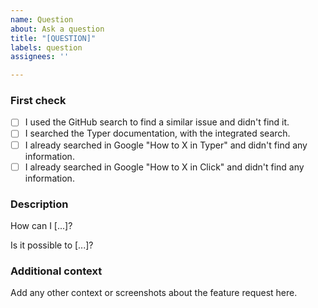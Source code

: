 ```yaml
---
name: Question
about: Ask a question
title: "[QUESTION]"
labels: question
assignees: ''

---
```


### First check

* [ ] I used the GitHub search to find a similar issue and didn't find it.
* [ ] I searched the Typer documentation, with the integrated search.
* [ ] I already searched in Google "How to X in Typer" and didn't find any information.
* [ ] I already searched in Google "How to X in Click" and didn't find any information.

### Description

How can I [...]?

Is it possible to [...]?

### Additional context

Add any other context or screenshots about the feature request here.
